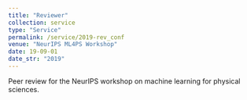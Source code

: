 ```yaml
---
title: "Reviewer"
collection: service
type: "Service"
permalink: /service/2019-rev_conf
venue: "NeurIPS ML4PS Workshop"
date: 19-09-01
date_str: "2019"
---
```


Peer review for the NeurIPS workshop on machine learning for physical sciences.
